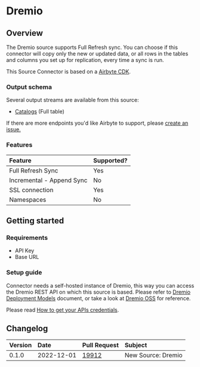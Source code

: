# Dremio

## Overview

The Dremio source supports Full Refresh sync. You can choose if this connector will copy only the new or updated data, or all rows in the tables and columns you set up for replication, every time a sync is run.

This Source Connector is based on a [Airbyte CDK](https://docs.airbyte.com/connector-development/cdk-python).

### Output schema

Several output streams are available from this source:

- [Catalogs](https://docs.dremio.com/software/rest-api/catalog/get-catalog/) \(Full table\)

If there are more endpoints you'd like Airbyte to support, please [create an issue.](https://github.com/airbytehq/airbyte/issues/new/choose)

### Features

| Feature | Supported? |
| :--- | :--- |
| Full Refresh Sync | Yes |
| Incremental - Append Sync | No |
| SSL connection | Yes |
| Namespaces | No |

## Getting started

### Requirements

* API Key
* Base URL

### Setup guide
Connector needs a self-hosted instance of Dremio, this way you can access the Dremio REST API on which this source is based. Please refer to [Dremio Deployment Models](https://docs.dremio.com/software/deployment/deployment-models/) document, or take a look at [Dremio OSS](https://github.com/dremio/dremio-oss) for reference.

Please read [How to get your APIs credentials](https://docs.dremio.com/software/rest-api/#authenticationn).

## Changelog

| Version | Date | Pull Request | Subject |
| :--- | :--- | :--- | :--- |
| 0.1.0 | 2022-12-01 | [19912](https://github.com/airbytehq/airbyte/pull/19912) | New Source: Dremio |

